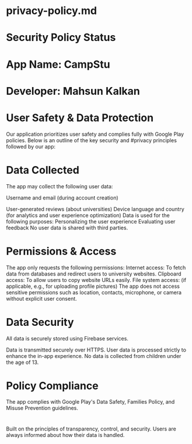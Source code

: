 # privacy-policy.md

# Security Policy Status
# App Name: CampStu
# Developer: Mahsun Kalkan
#
# User Safety & Data Protection
 Our application prioritizes user safety and complies fully with Google Play policies. Below is an outline of the key security and #privacy principles followed by our app:

#  Data Collected
 The app may collect the following user data:

Username and email (during account creation)

User-generated reviews (about universities)
Device language and country (for analytics and user experience optimization)
Data is used for the following purposes:
Personalizing the user experience
Evaluating user feedback
No user data is shared with third parties.

#  Permissions & Access
The app only requests the following permissions:
Internet access: To fetch data from databases and redirect users to university websites.
Clipboard access: To allow users to copy website URLs easily.
File system access: (if applicable, e.g., for uploading profile pictures)
The app does not access sensitive permissions such as location, contacts, microphone, or camera without explicit user consent.

#  Data Security
All data is securely stored using Firebase services.

Data is transmitted securely over HTTPS.
User data is processed strictly to enhance the in-app experience.
No data is collected from children under the age of 13.

#  Policy Compliance
The app complies with Google Play's Data Safety, Families Policy, and Misuse Prevention guidelines.
#
Built on the principles of transparency, control, and security.
Users are always informed about how their data is handled.

